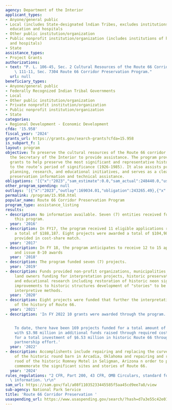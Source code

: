 ```yaml
---
agency: Department of the Interior
applicant_types:
- Anyone/general public
- Local (includes State-designated lndian Tribes, excludes institutions of higher
  education and hospitals
- Other public institution/organization
- Public nonprofit institution/organization (includes institutions of higher education
  and hospitals)
- State
assistance_types:
- Project Grants
authorizations:
- text: "P. L. 106-45, Sec. 2 Cultural Resources of the Route 66 Corridor; \nP.L.\
    \ 111-11, Sec. 7304 Route 66 Corridor Preservation Program."
  url: null
beneficiary_types:
- Anyone/general public
- Federally Recognized Indian Tribal Governments
- Local
- Other public institution/organization
- Private nonprofit institution/organization
- Public nonprofit institution/organization
- State
categories:
- Regional Development - Economic Development
cfda: '15.958'
fiscal_year: '2024'
grants_url: https://grants.gov/search-grants?cfda=15.958
is_subpart_f: 1
layout: program
objective: To preserve the cultural resources of the Route 66 corridor and to authorize
  the Secretary of the Interior to provide assistance. The program provides cost-share
  grants to help preserve the most significant and representative historic sites related
  to the route’s period of significance (1926-1985). It also assists preservation
  planning, research, and educational initiatives, and serves as a clearinghouse for
  preservation information and technical assistance.
obligations: '[{"x":"2023","sam_estimate":0.0,"sam_actual":248440.0,"usa_spending_actual":240074.66},{"x":"2024","sam_estimate":0.0,"sam_actual":200000.0,"usa_spending_actual":130342.66},{"x":"2025","sam_estimate":0.0,"sam_actual":150000.0,"usa_spending_actual":0.0}]'
other_program_spending: null
outlays: '[{"x":"2023","outlay":169034.01,"obligation":243265.49},{"x":"2024","outlay":0.0,"obligation":156375.0},{"x":"2025","outlay":0.0,"obligation":0.0}]'
permalink: /program/15.958.html
popular_name: Route 66 Corridor Preservation Program
program_type: assistance_listing
results:
- description: No information available. Seven (7) entities received funding under
    this program.
  year: '2016'
- description: In FY17, the program received 11 eligible applications received requesting
    a total of $188,187. Eight projects were awarded a total of $104,987 with $186,332
    provided in cost-share match.
  year: '2017'
- description: In FY 18, the program anticipates to receive 12 to 15 applications
    and issue 8-10 awards
  year: '2018'
- description: The program funded seven (7) projects.
  year: '2019'
- description: Funds provided non-profit organizations, municipalities, and private
    land owners funding for interpretation projects, historic preservation projects
    and educational research including restoration of historic neon signs, architectural
    improvements to historic structures development of "stories" to be shared through
    interpretive methods.
  year: '2020'
- description: Eight projects were funded that further the interpretation and preservation
    of the history of Route 66.
  year: '2021'
- description: 'In FY 2022 10 grants were awarded through the program.


    To date, there have been 169 projects funded for a total amount of of $2.55 million,
    with $3.98 million in additional funds raised through required cost-share match
    for a total investment of $6.53 million in historic Route 66 through this public-private
    partnership effort.'
  year: '2022'
- description: Accomplishents include repairing and replacing the curved oak siding
    of the historic round barn in Arcadia, Oklahoma and repairing and replacing the
    rood of the historic Romney Motel in Seligman, Arizona n order to preserve and
    commemorate the significant sites and stories of Route 66.
  year: '2024'
rules_regulations: "2 CFR, Part 200, 43 CFR, OMB Circulars, standard forms, and program\
  \ information. \r\n"
sam_url: https://sam.gov/fal/a08f11035233445585f5aa45cd9ee7a8/view
sub-agency: National Park Service
title: 'Route 66 Corridor Preservation '
usaspending_url: https://www.usaspending.gov/search/?hash=d7a3e55c42e01decef4e52f6fd12842f
---
```

